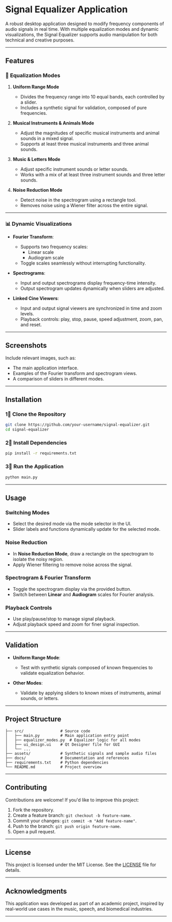 # **Signal Equalizer Application**

A robust desktop application designed to modify frequency components of audio signals in real time. With multiple equalization modes and dynamic visualizations, the Signal Equalizer supports audio manipulation for both technical and creative purposes.

---

## **Features**

### 🎹 **Equalization Modes**
1. **Uniform Range Mode**  
   - Divides the frequency range into 10 equal bands, each controlled by a slider.  
   - Includes a synthetic signal for validation, composed of pure frequencies.  

2. **Musical Instruments & Animals Mode**  
   - Adjust the magnitudes of specific musical instruments and animal sounds in a mixed signal.  
   - Supports at least three musical instruments and three animal sounds.

3. **Music & Letters Mode**  
   - Adjust specific instrument sounds or letter sounds.  
   - Works with a mix of at least three instrument sounds and three letter sounds.

4. **Noise Reduction Mode**  
   - Detect noise in the spectrogram using a rectangle tool.  
   - Removes noise using a Wiener filter across the entire signal.

---

### 📊 **Dynamic Visualizations**
- **Fourier Transform**:  
  - Supports two frequency scales:  
    - Linear scale  
    - Audiogram scale  
  - Toggle scales seamlessly without interrupting functionality.

- **Spectrograms**:  
  - Input and output spectrograms display frequency-time intensity.  
  - Output spectrogram updates dynamically when sliders are adjusted.

- **Linked Cine Viewers**:  
  - Input and output signal viewers are synchronized in time and zoom levels.  
  - Playback controls: play, stop, pause, speed adjustment, zoom, pan, and reset.

---

## **Screenshots**

Include relevant images, such as:
- The main application interface.
- Examples of the Fourier transform and spectrogram views.
- A comparison of sliders in different modes.

---

## **Installation**

### 1⃣ **Clone the Repository**
```bash
git clone https://github.com/your-username/signal-equalizer.git
cd signal-equalizer
```

### 2⃣ **Install Dependencies**
```bash
pip install -r requirements.txt
```

### 3⃣ **Run the Application**
```bash
python main.py
```

---

## **Usage**

### **Switching Modes**
- Select the desired mode via the mode selector in the UI.
- Slider labels and functions dynamically update for the selected mode.

### **Noise Reduction**
- In **Noise Reduction Mode**, draw a rectangle on the spectrogram to isolate the noisy region.  
- Apply Wiener filtering to remove noise across the signal.

### **Spectrogram & Fourier Transform**
- Toggle the spectrogram display via the provided button.  
- Switch between **Linear** and **Audiogram** scales for Fourier analysis.

### **Playback Controls**
- Use play/pause/stop to manage signal playback.  
- Adjust playback speed and zoom for finer signal inspection.

---

## **Validation**
- **Uniform Range Mode**:  
  - Test with synthetic signals composed of known frequencies to validate equalization behavior.  

- **Other Modes**:  
  - Validate by applying sliders to known mixes of instruments, animal sounds, or letters.

---

## **Project Structure**

```
├── src/                # Source code
│   ├── main.py         # Main application entry point
│   ├── equalizer_modes.py  # Equalizer logic for all modes
│   ├── ui_design.ui    # Qt Designer file for GUI
│   └── ...
├── assets/             # Synthetic signals and sample audio files
├── docs/               # Documentation and references
├── requirements.txt    # Python dependencies
└── README.md           # Project overview
```

---

## **Contributing**
Contributions are welcome! If you'd like to improve this project:
1. Fork the repository.  
2. Create a feature branch: `git checkout -b feature-name`.  
3. Commit your changes: `git commit -m "Add feature-name"`.  
4. Push to the branch: `git push origin feature-name`.  
5. Open a pull request.

---

## **License**
This project is licensed under the MIT License. See the [LICENSE](LICENSE) file for details.

---

## **Acknowledgments**
This application was developed as part of an academic project, inspired by real-world use cases in the music, speech, and biomedical industries.

---

